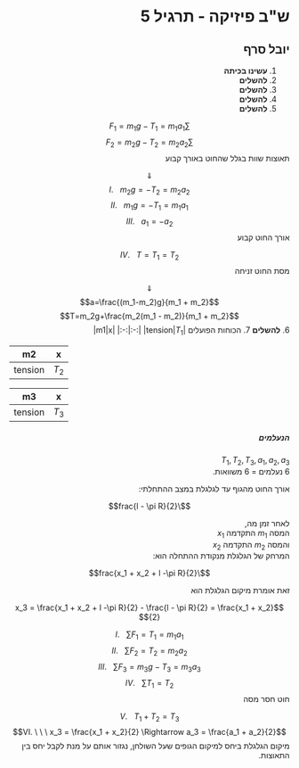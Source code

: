 <style>
    html {
        direction: rtl;
    }
    eqn, table, .katex {
        direction: ltr;
    }
</style>
# ש"ב פיזיקה - תרגיל 5
## יובל סרף
1. **עשינו בכיתה**
2. **להשלים**
3. **להשלים**
4. **להשלים**
5. **להשלים**

$$\sum F_1 = m_1g - T_1 = m_1a_1$$
$$\sum F_2 = m_2g - T_2 = m_2a_2$$
תאוצות שוות בגלל שהחוט באורך קבוע

$$\Downarrow$$
$$I. \ \ \ m_2g = -T_2 = m_2a_2$$
$$II. \ \ \ m_1g = -T_1 = m_1a_1$$
$$III. \ \ \ a_1 = -a_2$$
אורך החוט קבוע

$$IV. \ \ \ T = T_1 = T_2$$
מסת החוט זניחה

$$\Downarrow$$
$$a=\frac{(m_1-m_2)g}{m_1 + m_2}$$
$$T=m_2g+\frac{m_2(m_1 - m_2)}{m_1 + m_2}$$
6. **להשלים**
7.
הכוחות הפועלים 
|m1|x|
|:-:|:-:|
|tension|$T_1$|

|m2|x|
|:-:|:-:|
|tension|$T_2$|

|m3|x|
|:-:|:-:|
|tension|$T_3$|

##### הנעלמים 
$T_1, T_2, T_3, a_1, a_2, a_3$  
6 נעלמים = 6 משוואות.  


אורך החוט מהגוף עד לגלגלת במצב ההתחלתי:  

$$\frac{l - \pi R}{2}$$

לאחר זמן מה,  
המסה $m_1$ התקדמה $x_1$  
והמסה $m_2$ התקדמה $x_2$  
המרחק של הגלגלת מנקודת ההתחלה הוא:

$$\frac{x_1 + x_2 + l -\pi R}{2}$$

זאת אומרת מיקום הגלגלת הוא  

$$x_3 = \frac{x_1 + x_2 + l -\pi R}{2} - \frac{l - \pi R}{2} = \frac{x_1 + x_2}{2}$$

$$I. \ \ \ \sum F_1 = T_1 = m_1a_1$$
$$II. \ \ \ \sum F_2 = T_2 = m_2a_2$$
$$III. \ \ \ \sum F_3 = m_3g - T_3 = m_3a_3$$
$$IV. \ \ \ \sum T_1 = T_2$$
חוט חסר מסה

$$V. \ \ \ T_1 + T_2 = T_3$$
$$VI. \ \ \ x_3 = \frac{x_1 + x_2}{2} \Rightarrow a_3 = \frac{a_1 + a_2}{2}$$
מיקום הגלגלת ביחס למיקום הגופים שעל השולחן, נגזור אותם על מנת לקבל יחס בין התאוצות.
